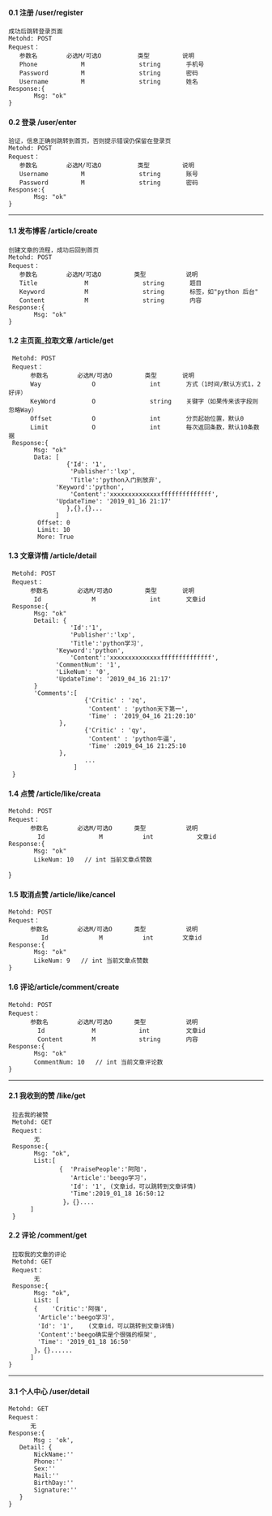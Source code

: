 #### 0.1 注册 /user/register
    成功后跳转登录页面
    Metohd: POST
    Request：  
	   参数名        必选M/可选O          类型         说明
	   Phone            M               string       手机号
	   Password         M               string       密码
	   Username         M               string       姓名  
    Response:{
           Msg: "ok"
	}

#### 0.2 登录 /user/enter
    验证，信息正确则跳转到首页，否则提示错误仍保留在登录页
    Metohd: POST
    Request：   
	   参数名        必选M/可选O          类型         说明
	   Username         M               string       账号
	   Password         M               string       密码
    Response:{
           Msg: "ok"
	}
-----

#### 1.1 发布博客 /article/create
    创建文章的流程，成功后回到首页
    Metohd: POST
    Request：  
	   参数名        必选M/可选O         类型           说明
	   Title             M               string       题目
	   Keyword           M               string       标签，如"python 后台"
       Content           M               string       内容
    Response:{
           Msg: "ok"
	}

#### 1.2 主页面_拉取文章 /article/get
     Metohd: POST
     Request：  
	      参数名        必选M/可选O         类型       说明
	      Way              O               int       方式（1时间/默认方式1，2好评）
          KeyWord          O               string    关键字（如果传来该字段则忽略Way）
          Offset           O               int       分页起始位置，默认0
          Limit            O               int       每次返回条数，默认10条数据
     Response:{
           Msg: "ok"
           Data: [
                    {'Id': '1',
                     'Publisher':'lxp',
                     'Title':'python入门到放弃',
		         'Keyword':'python',
                     'Content':'xxxxxxxxxxxxxxffffffffffffff',
		         'UpdateTime': '2019_01_16 21:17'
                    },{},{}...
                 ]
            Offset: 0 
            Limit: 10
            More: True    


#### 1.3 文章详情 /article/detail
     Metohd: POST
     Request：  
	      参数名        必选M/可选O         类型       说明
	       Id              M               int       文章id
     Response:{
           Msg: "ok"
           Detail: {
                     'Id':'1',
                     'Publisher':'lxp',
                     'Title':'python学习',
		         'Keyword':'python',
                     'Content':'xxxxxxxxxxxxxxffffffffffffff',
		         'CommentNum': '1',  
		         'LikeNum': '0',
		         'UpdateTime': '2019_04_16 21:17'
		   }
           'Comments':[
                         {'Critic' : 'zq', 
                          'Content' : 'python天下第一',
                          'Time' : '2019_04_16 21:20:10'
			      },
                         {'Critic' : 'qy', 
                          'Content' : 'python牛逼',
                          'Time' :2019_04_16 21:25:10
			      },
                         ...
                      ]
     }
           

#### 1.4 点赞 /article/like/creata
    Metohd: POST
    Request：  
	      参数名        必选M/可选O      类型           说明
            Id               M           int            文章id
    Response:{
           Msg: "ok"
           LikeNum: 10   // int 当前文章点赞数
   }

#### 1.5 取消点赞 /article/like/cancel
    Metohd: POST
    Request：  
	      参数名        必选M/可选O      类型           说明
             Id              M           int        文章id
    Response:{
           Msg: "ok"
           LikeNum: 9   // int 当前文章点赞数
    }


#### 1.6 评论/article/comment/create    
    Metohd: POST
    Request：  
	      参数名        必选M/可选O      类型           说明
            Id             M            int          文章id
            Content        M            string       内容
    Response:{
           Msg: "ok"
           CommentNum: 10   // int 当前文章评论数
    }

-----

#### 2.1 我收到的赞 /like/get
     拉去我的被赞
     Metohd: GET
     Request：  
	       无
     Response:{
           Msg: "ok",
           List:[
                  {  'PraisePeople':'阿阳'，
                     'Article':'beego学习'，
                     'Id': '1', (文章id，可以跳转到文章详情)
                     'Time':2019_01_18 16:50:12
                   }，{}....
          ]
     }
#### 2.2 评论 /comment/get
     拉取我的文章的评论
     Metohd: GET
     Request：  
	       无
     Response:{
           Msg: "ok",
           List: [
		   {    'Critic':'阿强',
			'Article':'beego学习',
			'Id': '1',    (文章id，可以跳转到文章详情)
			'Content':'beego确实是个很强的框架',         
			'Time': '2019_01_18 16:50'
		   }，{}......
          ]
    }

-----

#### 3.1 个人中心 /user/detail  
    Metohd: GET
    Request：  
	      无
    Response:{
           Msg : 'ok',
	   Detail: {
		   NickName:''
		   Phone:''
		   Sex:''
		   Mail:''
		   BirthDay:''
		   Signature:''
	   }
    }
     
